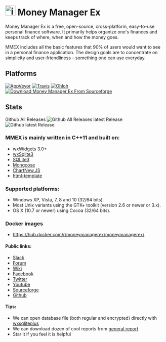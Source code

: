 [<img src="https://raw.githubusercontent.com/moneymanagerex/moneymanagerex/master/resources/mmexlogo.png" alt="img text"  width="32" height="32"/>](http://moneymanagerex.org) Money Manager Ex
===============

Money Manager Ex is a free, open-source, cross-platform, easy-to-use personal 
finance software. It primarily helps organize one's finances and keeps track 
of where, when and how the money goes.

MMEX includes all the basic features that 90% of users would want to see in a
personal finance application. The design goals are to concentrate on simplicity
and user-friendliness - something one can use everyday.

Platforms
---------

[![AppVeyor](https://img.shields.io/appveyor/ci/guanlisheng/moneymanagerex/master.svg?label=Windows)](https://ci.appveyor.com/project/guanlisheng/moneymanagerex)
[![Travis](https://img.shields.io/travis/moneymanagerex/moneymanagerex/master.svg?label=OSX)](http://travis-ci.org/moneymanagerex/moneymanagerex)
[![Ohloh](http://www.ohloh.net/p/moneymanagerex/widgets/project_thin_badge.gif)](https://www.ohloh.net/p/moneymanagerex)
[![Download Money Manager Ex From Sourceforge](https://img.shields.io/sourceforge/dm/moneymanagerex.svg)](https://sourceforge.net/projects/moneymanagerex/files/latest/download)

Stats
---------
Github All Releases ![Github All Releases](https://img.shields.io/github/downloads/moneymanagerex/moneymanagerex/total.svg)
latest Release ![Github latest Release](https://img.shields.io/github/downloads/moneymanagerex/moneymanagerex/latest/total.svg)


### MMEX is mainly written in C++11 and built on:
* [wxWidgets](http://wxwidgets.org/) 3.0+
* [wxSqlite3](https://github.com/utelle/wxsqlite3)
* [SQLite3](http://sqlite.org/)
* [Mongoose](https://www.cesanta.com/)
* [ChartNew.JS](https://github.com/FVANCOP/ChartNew.js)
* [html-template](https://github.com/moneymanagerex/html-template)

### Supported platforms:
- Windows XP, Vista, 7, 8 and 10 (32/64 bits).
- Most Unix variants using the GTK+ toolkit (version 2.6 or newer or 3.x).
- OS X (10.7 or newer) using Cocoa (32/64 bits).

### Docker images
* https://hub.docker.com/r/moneymanagerex/moneymanagerex/

#### Public links:
* [Slack](http://moneymanagerex.slack.com)
* [Forum](http://forum.moneymanagerex.org)
* [Wiki](https://sourceforge.net/p/moneymanagerex/wiki/mmex)
* [Facebook](https://www.facebook.com/MoneyManagerEx)
* [Twitter](https://twitter.com/moneymanagerex)
* [Youtube](https://www.youtube.com/channel/UCAqVC0fOt6C5OnGv_DzE0wg)
* [Sourceforge](https://sourceforge.net/p/moneymanagerex)
* [Github](https://github.com/moneymanagerex)

#### Tips: 
* We can open database file (both regular and encrypted) directly with [wxsqliteplus](https://github.com/guanlisheng/wxsqliteplus)
* We can download dozen of cool reports from [general report](https://github.com/moneymanagerex/general-reports)
* Star it if you feel it is helpful
